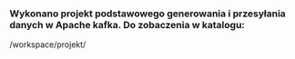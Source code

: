 ### Wykonano projekt podstawowego generowania i przesyłania danych w Apache kafka. Do zobaczenia w katalogu:
/workspace/projekt/
